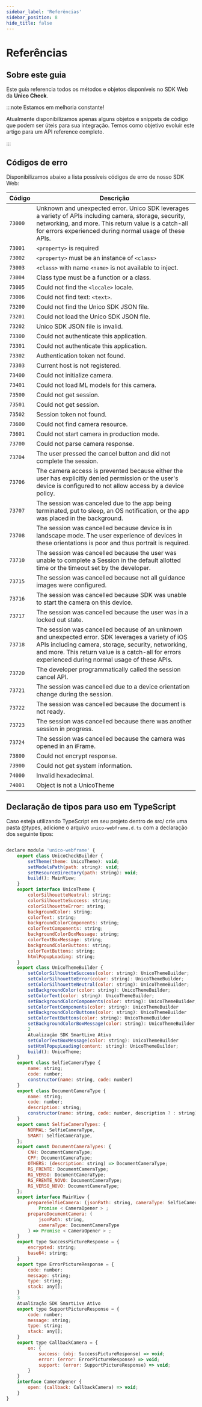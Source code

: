 ```yaml
---
sidebar_label: 'Referências'
sidebar_position: 8
hide_title: false
---
```


# Referências

## Sobre este guia

Este guia referencia todos os métodos e objetos disponíveis no SDK Web da **Unico Check**.

:::note Estamos em melhoria constante!

Atualmente disponibilizamos apenas alguns objetos e snippets de código que podem ser úteis para sua integração. Temos como objetivo evoluir este artigo para um API reference completo.

:::


## Códigos de erro

Disponibilizamos abaixo a lista possíveis códigos de erro de nosso SDK Web:

| Código | Descrição |
| ------ | --------- |
| `73000` | Unknown and unexpected error. Unico SDK leverages a variety of APIs including camera, storage, security, networking, and more. This return value is a catch-all for errors experienced during normal usage of these APIs.|
| `73001` | `<property>` is required|
| `73002` | `<property>` must be an instance of `<class>`|
| `73003` | `<class>` with name `<name>` is not available to inject.|
| `73004` | Class type must be a function or a class. |
| `73005` | Could not find the `<locale>` locale.|
| `73006` | Could not find text: `<text>`.|
| `73200` | Could not find the Unico SDK JSON file.|
| `73201` | Could not load the Unico SDK JSON file.|
| `73202` | Unico SDK JSON file is invalid.|
| `73300` | Could not authenticate this application.|
| `73301` | Could not authenticate this application.|
| `73302` | Authentication token not found.|
| `73303` | Current host is not registered.|
| `73400` | Could not initialize camera.|
| `73401` | Could not load ML models for this camera.|
| `73500` | Could not get session.|
| `73501` | Could not get session.|
| `73502` | Session token not found.|
| `73600` | Could not find camera resource.|
| `73601` | Could not start camera in production mode.|
| `73700` | Could not parse camera response.|
| `73704` | The user pressed the cancel button and did not complete the session.|
| `73706` | The camera access is prevented because either the user has explicitly denied permission or the user's device is configured to not allow access by a device policy.|
| `73707` | The session was canceled due to the app being terminated, put to sleep, an OS notification, or the app was placed in the background.|
| `73708` | The session was cancelled because device is in landscape mode. The user experience of devices in these orientations is poor and thus portrait is required.|
| `73710` | The session was cancelled because the user was unable to complete a Session in the default allotted time or the timeout set by the developer.|
| `73715` | The session was cancelled because not all guidance images were configured.|
| `73716` | The session was cancelled because SDK was unable to start the camera on this device.|
| `73717` | The session was cancelled because the user was in a locked out state.|
| `73718` | The session was cancelled because of an unknown and unexpected error. SDK leverages a variety of iOS APIs including camera, storage, security, networking, and more. This return value is a catch-all for errors experienced during normal usage of these APIs.|
| `73720` | The developer programmatically called the session cancel API.|
| `73721` | The session was cancelled due to a device orientation change during the session.|
| `73722` | The session was cancelled because the document is not ready.|
| `73723` | The session was cancelled because there was another session in progress.|
| `73724` | The session was cancelled because the camera was opened in an iFrame.|
| `73800` | Could not encrypt response.|
| `73900` | Could not get system information.|
| `74000` | Invalid hexadecimal.|
| `74001` | Object is not a UnicoTheme|


## Declaração de tipos para uso em TypeScript

Caso esteja utilizando TypeScript em seu projeto dentro de src/ crie uma pasta @types, adicione o arquivo `unico-webframe.d.ts` com a declaração dos seguinte tipos:

```javascript

declare module 'unico-webframe' {
	export class UnicoCheckBuilder {
		setTheme(theme: UnicoTheme): void;
		setModelsPath(path: string): void;
		setResourceDirectory(path: string): void;
		build(): MainView;
	}
	export interface UnicoTheme {
		colorSilhouetteNeutral: string;
		colorSilhouetteSuccess: string;
		colorSilhouetteError: string;
		backgroundColor: string;
		colorText: string;
		backgroundColorComponents: string;
		colorTextComponents: string;
		backgroundColorBoxMessage: string;
		colorTextBoxMessage: string;
		backgroundColorButtons: string;
		colorTextButtons: string;
		htmlPopupLoading: string;
	}
	export class UnicoThemeBuilder {
		setColorSilhouetteSuccess(color: string): UnicoThemeBuilder;
		setColorSilhouetteError(color: string): UnicoThemeBuilder;
		setColorSilhouetteNeutral(color: string): UnicoThemeBuilder;
		setBackgroundColor(color: string): UnicoThemeBuilder;
		setColorText(color: string): UnicoThemeBuilder;
		setBackgroundColorComponents(color: string): UnicoThemeBuilder;
		setColorTextComponents(color: string): UnicoThemeBuilder
		setBackgroundColorButtons(color: string): UnicoThemeBuilder
		setColorTextButtons(color: string): UnicoThemeBuilder
		setBackgroundColorBoxMessage(color: string): UnicoThemeBuilder
		2
		Atualização SDK SmartLive Ativo
		setColorTextBoxMessage(color: string): UnicoThemeBuilder
		setHtmlPopupLoading(content: string): UnicoThemeBuilder;
		build(): UnicoTheme;
	}
	export class SelfieCameraType {
		name: string;
		code: number;
		constructor(name: string, code: number)
	}
	export class DocumentCameraType {
		name: string;
		code: number;
		description: string;
		constructor(name: string, code: number, description ? : string)
	}
	export const SelfieCameraTypes: {
		NORMAL: SelfieCameraType,
		SMART: SelfieCameraType,
	};
	export const DocumentCameraTypes: {
		CNH: DocumentCameraType;
		CPF: DocumentCameraType;
		OTHERS: (description: string) => DocumentCameraType;
		RG_FRENTE: DocumentCameraType;
		RG_VERSO: DocumentCameraType;
		RG_FRENTE_NOVO: DocumentCameraType;
		RG_VERSO_NOVO: DocumentCameraType;
	};
	export interface MainView {
		prepareSelfieCamera: (jsonPath: string, cameraType: SelfieCameraType) =>
			Promise < CameraOpener > ;
		prepareDocumentCamera: (
			jsonPath: string,
			cameraType: DocumentCameraType
		) => Promise < CameraOpener > ;
	}
	export type SuccessPictureResponse = {
		encrypted: string;
		base64: string;
	}
	export type ErrorPictureResponse = {
		code: number;
		message: string;
		type: string;
		stack: any[];
	}
	3
	Atualização SDK SmartLive Ativo
	export type SupportPictureResponse = {
		code: number;
		message: string;
		type: string;
		stack: any[];
	}
	export type CallbackCamera = {
		on: {
			success: (obj: SuccessPictureResponse) => void;
			error: (error: ErrorPictureResponse) => void;
			support: (error: SupportPictureResponse) => void;
		}
	}
	interface CameraOpener {
		open: (callback: CallbackCamera) => void;
	}
}

```